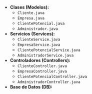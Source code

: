 


-   **Clases (Modelos):**
    -   `Cliente.java`
    -   `Empresa.java`
    -   `ClientePotencial.java`
    -   `Administrador.java`
-   **Servicios (Services):**
    -   `ClienteService.java`
    -   `EmpresaService.java`
    -   `ClientePotencialService.java`
    -   `AdministradorService.java`
-   **Controladores (Controllers):**
    -   `ClienteController.java`
    -   `EmpresaController.java`
    -   `ClientePotencialController.java`
    -   `AdministradorController.java`
-   **Base de Datos (DB):**
   

